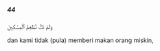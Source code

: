 ##### 44

<span class="ayah">وَلَمْ نَكُ نُطْعِمُ ٱلْمِسْكِينَ</span>

<span class="ayah_translation">dan kami tidak (pula) memberi makan orang miskin,</span>

